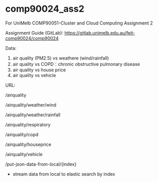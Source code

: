 # comp90024_ass2
For UniMelb COMP90051-Cluster and Cloud Computing Assignment 2

Assignment Guide (GitLab): https://gitlab.unimelb.edu.au/feit-comp90024/comp90024

Data: 
1. air quality (PM2.5) vs weathere (wind/rainfall)
2. air quality vs COPD：chronic obstructive pulmonary disease
3. air quality vs house price
3. air quality vs vehicle



URL:

/airquality

/airquality/weather/wind

/airquality/weather/rainfall

/airquality/respiratory

/airquality/copd

/airquality/houseprice

/airquality/vehicle

/put-json-data-from-local/{index}
- stream data from local to elastic search by index
